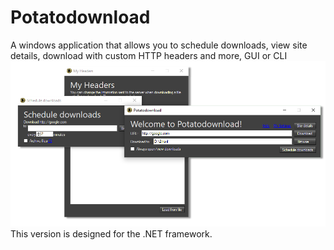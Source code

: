 # Potatodownload
A windows application that allows you to schedule downloads, view site details, download with custom HTTP headers and more, GUI or CLI
![screenshot of the Potatodownload software](https://github.com/piglinpotatoes/Potatodl/blob/main/nice.png?raw=true)
This version is designed for the .NET framework.
